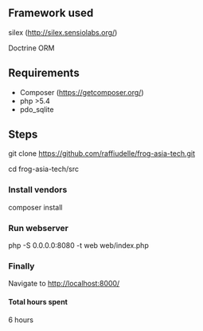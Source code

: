 ## Framework used
silex (http://silex.sensiolabs.org/)

Doctrine ORM

## Requirements
* Composer (https://getcomposer.org/)
* php >5.4
* pdo_sqlite

## Steps
git clone https://github.com/raffiudelle/frog-asia-tech.git

cd frog-asia-tech/src

### Install vendors
composer install

### Run webserver
php -S 0.0.0.0:8080 -t web web/index.php

### Finally
Navigate to [http://localhost:8000/](http://localhost:8000/)

#### Total hours spent
6 hours
